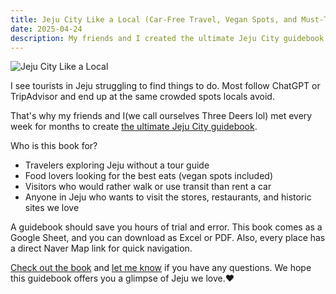 ```yaml
---
title: Jeju City Like a Local (Car-Free Travel, Vegan Spots, and Must-Try Restaurants & Cafés)
date: 2025-04-24
description: My friends and I created the ultimate Jeju City guidebook.
---
```


![Jeju City Like a Local](https://img.itch.zone/aW1nLzIwNDgyOTE3LmpwZWc=/original/2FR4ga.jpeg)

I see tourists in Jeju struggling to find things to do. Most follow ChatGPT or TripAdvisor and end up at the same crowded spots locals avoid.

That's why my friends and I(we call ourselves Three Deers lol) met every week for months to create [the ultimate Jeju City guidebook](https://jejudeers.itch.io/jeju-city-like-a-local).

Who is this book for?

- Travelers exploring Jeju without a tour guide
- Food lovers looking for the best eats (vegan spots included)
- Visitors who would rather walk or use transit than rent a car
- Anyone in Jeju who wants to visit the stores, restaurants, and historic sites we love

A guidebook should save you hours of trial and error. This book comes as a Google Sheet, and  you can download as Excel or PDF. Also, every place has a direct Naver Map link for quick navigation.

[Check out the book](https://jejudeers.itch.io/jeju-city-like-a-local) and [let me know](https://letterbird.co/kang) if you have any questions. We hope this guidebook offers you a glimpse of Jeju we love.❤️